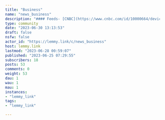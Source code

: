 ```yaml
---
title: "Business" 
name: "news_business"
description: "#### Feeds- [CNBC](https://www.cnbc.com/id/10000664/device/rss/rss.html)- [The Wall Street Journal](http://feeds.wsjonline.com/wsj/xml/rss/3_7014.xml)"
type: community
date: "2023-06-30 13:13:53"
draft: false
nsfw: false
actor_id: "https://lemmy.link/c/news_business"
host: lemmy.link
lastmod: "2023-06-28 00:59:07"
published: "2023-06-25 07:29:55"
subscribers: 18
posts: 53
comments: 0
weight: 53
dau: 1
wau: 1
mau: 1
instances:
- "lemmy_link"
tags: 
- "lemmy_link"

---
```

